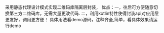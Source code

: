 采用静态代理设计模式实现二维码库隔离层封装，
优点：一，往后可方便随意切换第三方二维码库，无需大量更改代码.
     二，利用kotlin特性使得封装api对应用层更友好，调用更方便！
     具体用法看demo源码，注释齐全,简单，看具体效果请运行demo